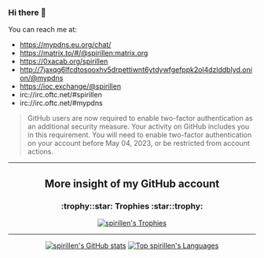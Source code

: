 ### Hi there 👋
You can reach me at:

- https://mypdns.eu.org/chat/
- https://matrix.to/#/@spirillen:matrix.org
- https://0xacab.org/spirillen
- http://7jaxqg6lfcdtosooxhv5drpettiwnt6ytdywfgefppk2ol4dzlddblyd.onion/@mypdns
- https://ioc.exchange/@spirillen
- irc://irc.oftc.net/#spirillen
- irc://irc.oftc.net/#mypdns

> GitHub users are now required to enable two-factor authentication as an additional security measure. Your activity on GitHub includes you in this requirement. You will need to enable two-factor authentication on your account before May 04, 2023, or be restricted from account actions. 

---
<h2 align="center">More insight of my GitHub account</h2>
<h3 align="center">:trophy::star: Trophies :star::trophy:</h3>


<p align="center">
<a href="https://github.com/ryo-ma/github-profile-trophy"><img src="https://github-profile-trophy.vercel.app/?username=spirillen&amp;theme=darkhub" alt="spirillen&#39;s Trophies"></a>
</p>

---

<p align="center">
<a href="https://github.com/anuraghazra/github-readme-stats"><img src="https://github-readme-stats.vercel.app/api?username=spirillen&amp;count_private=true&amp;theme=chartreuse-dark&amp;show_icons=true&amp;include_all_commits=true" alt="spirillen&#39;s GitHub stats"></a> <a href="https://github.com/anuraghazra/github-readme-stats"><img src="https://github-readme-stats.vercel.app/api/top-langs/?username=spirillen&amp;langs_count=5&amp;theme=chartreuse-dark&amp;show_icons=true&amp;include_all_commits=true" alt="Top spirillen&#39;s Languages"></a>
</p>
